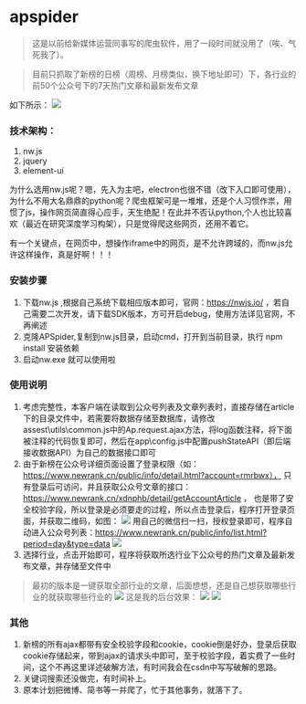 # apspider

> 这是以前给新媒体运营同事写的爬虫软件，用了一段时间就没用了（唉、气死我了）。

> 目前只抓取了新榜的日榜（周榜、月榜类似，换下地址即可）下，各行业的前50个公众号下的7天热门文章和最新发布文章

如下所示：
![](https://raw.githubusercontent.com/wiki/inmyjs/apspider/images/1.png)

### 技术架构：
1. nw.js
2. jquery
3. element-ui

为什么选用nw.js呢？嗯，先入为主吧，electron也很不错（改下入口即可使用），为什么不用大名鼎鼎的python呢？爬虫框架可是一堆堆，还是个人习惯作祟，用惯了js，操作网页简直得心应手，天生绝配！在此并不否认python,个人也比较喜欢（最近在研究深度学习构架），只是觉得爬这些网页，还用不着它。

有一个关键点，在网页中，想操作iframe中的网页，是不允许跨域的，而nw.js允许这样操作，真是好啊！！！
### 安装步骤
1. 下载nw.js ,根据自己系统下载相应版本即可，官网：https://nwjs.io/ ，若自己需要二次开发，请下载SDK版本，方可开启debug，使用方法详见官网，不再阐述
2. 克隆APSpider,复制到nw.js目录，启动cmd，打开到当前目录，执行 npm install 安装依赖
3. 启动nw.exe 就可以使用啦

### 使用说明
1. 考虑完整性，本客户端在读取到公众号列表及文章列表时，直接存储在article下的目录文件中，若需要将数据存储至数据库，请修改assest\utils\common.js中的Ap.request.ajax方法，将log函数注释，将下面被注释的代码恢复即可，然后在app\config.js中配置pushStateAPI（即后端接收数据API）为自己的数据接口即可
2. 由于新榜在公众号详细页面设置了登录权限（如：https://www.newrank.cn/public/info/detail.html?account=rmrbwx），
只有登录后可访问，并且获取公众号文章的接口：https://www.newrank.cn/xdnphb/detail/getAccountArticle ，
也是带了安全校验字段，所以登录是必须要走的过程，所以点击登录后，程序打开登录页面，并获取二维码，如图：
![](https://raw.githubusercontent.com/wiki/inmyjs/apspider/images/2.png)
用自己的微信扫一扫，授权登录即可，程序自动进入公众号列表：https://www.newrank.cn/public/info/list.html?period=day&type=data
![](https://raw.githubusercontent.com/wiki/inmyjs/apspider/images/3.png)
3. 选择行业，点击开始即可，程序将获取所选行业下公众号的热门文章及最新发布文章，并存储至文件中
> 最初的版本是一键获取全部行业的文章，后面想想，还是自己想获取哪些行业的就获取哪些行业的
![](https://raw.githubusercontent.com/wiki/inmyjs/apspider/images/4.png)
这是我的后台效果：
![](https://raw.githubusercontent.com/wiki/inmyjs/apspider/images/5.png)
![](https://raw.githubusercontent.com/wiki/inmyjs/apspider/images/6.png)

### 其他
1. 新榜的所有ajax都带有安全校验字段和cookie，cookie倒是好办，登录后获取cookie存储起来，带到ajax的请求头中即可，至于校验字段，着实费了一些时间，这个不再这里详述破解方法，有时间我会在csdn中写写破解的思路。
2. 关键词搜索还没做完，有时间补上。
3. 原本计划把微博、简书等一并爬了，忙于其他事务，就落下了。
